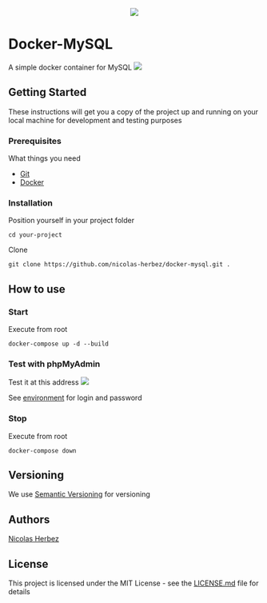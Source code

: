 <p align="center">
    <img src="https://img.shields.io/badge/version-1.0.1-blue" />
</p>

# Docker-MySQL

A simple docker container for MySQL
<img src="https://img.shields.io/badge/MySQL-5.7-green" />

## Getting Started

These instructions will get you a copy of the project up and running on your local machine for development and testing purposes

### Prerequisites

What things you need

* [Git](https://git-scm.com/downloads)
* [Docker](https://www.docker.com/get-started/)

### Installation

Position yourself in your project folder
```
cd your-project
```

Clone
```
git clone https://github.com/nicolas-herbez/docker-mysql.git .
```

## How to use

### Start

Execute from root
```
docker-compose up -d --build
```

### Test with phpMyAdmin

Test it at this address
<a href="http://localhost:8080/" target="_blanc"><img src="https://img.shields.io/badge/localhost-8080-blue" /></a>

See [environment](https://github.com/nicolas-herbez/docker-mysql/blob/main/docker-compose.yaml) for login and password

### Stop

Execute from root
```
docker-compose down
```

## Versioning

We use [Semantic Versioning](http://semver.org/) for versioning

## Authors

[Nicolas Herbez](https://github.com/nicolas-herbez)

## License

This project is licensed under the MIT License - see the [LICENSE.md](LICENSE.md) file for details
